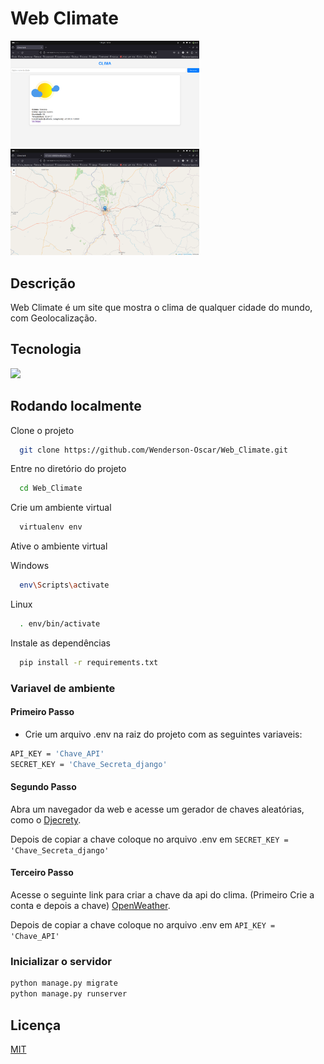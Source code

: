 # Web Climate

<img src="utils/screens/home.png" width="60%" style="margin-right: 10px;">
<img src="utils/screens/map.png" width="60%">



## Descrição

Web Climate é um site que mostra o clima de qualquer cidade do mundo, com Geolocalização.


## Tecnologia

<img src="https://img.shields.io/badge/Django-092E20?style=for-the-badge&logo=django&logoColor=white">


## Rodando localmente

Clone o projeto

```bash
  git clone https://github.com/Wenderson-Oscar/Web_Climate.git
```

Entre no diretório do projeto

```bash
  cd Web_Climate
```

Crie um ambiente virtual

```bash
  virtualenv env
```

Ative o ambiente virtual

Windows
```bash
  env\Scripts\activate
```

Linux
```bash
  . env/bin/activate
```

Instale as dependências

```bash
  pip install -r requirements.txt
```

### Variavel de ambiente

#### Primeiro Passo

- Crie um arquivo .env na raiz do projeto com as seguintes variaveis:

```bash
API_KEY = 'Chave_API'
SECRET_KEY = 'Chave_Secreta_django'
```

#### Segundo Passo

Abra um navegador da web e acesse um gerador de chaves aleatórias, como o [Djecrety](https://djecrety.ir/).

 Depois de copiar a chave coloque no arquivo .env em `SECRET_KEY = 'Chave_Secreta_django'`

#### Terceiro Passo

Acesse o seguinte link para criar a chave da api do clima. (Primeiro Crie a conta e depois a chave) [OpenWeather](https://home.openweathermap.org/api_keys).

 Depois de copiar a chave coloque no arquivo .env em `API_KEY = 'Chave_API'`

### Inicializar o servidor

```bash
python manage.py migrate
python manage.py runserver
```

## Licença

[MIT](https://choosealicense.com/licenses/mit/)
